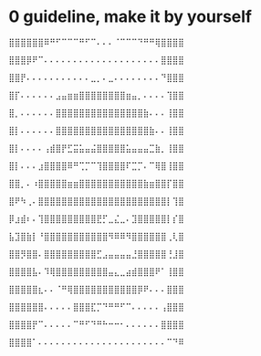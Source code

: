 # 0 guideline, make it by yourself

⣿⣿⣿⣿⣿⣿⠿⠛⠋⠉⠉⠉⠛⠋⠉⠄⠄⠄⠈⠉⠉⠉⠙⠛⠛⢿⣿⣿⣿⣿

⣿⣿⣿⡿⠟⠉⠄⠄⠄⠄⠄⠄⠄⠄⠄⠄⠄⠄⠄⠄⠄⠄⠄⠄⠄⠄⣿⣿⣿⣿

⣿⣿⡟⠄⠄⠄⠄⠄⠄⠄⠄⠄⠄⠄⣀⡀⠄⣀⠄⠄⠄⠄⠄⠄⠄⠄⠙⣿⣿⣿

⣿⡏⠄⠄⠄⠄⠄⠄⣠⣤⣶⣶⣿⣿⣿⣿⣿⣿⣿⣿⣶⣤⡀⠄⠄⠄⠄⢹⣿⣿

⣿⡀⠄⠄⠄⠄⠄⠄⣿⣿⣿⣿⣿⣿⣿⣿⣿⣿⣿⣿⣿⣿⣿⣷⠄⠄⠄⢸⣿⣿

⣿⡇⠄⠄⠄⠄⠄⠄⣿⣿⣿⣿⣿⣿⣿⣿⣿⣿⣿⣿⣿⣿⣿⣿⣷⠄⠄⢸⣿⣿

⣿⡇⠄⠄⠄⠄⢠⣾⣿⡟⣋⣭⣥⣤⣬⣿⣿⣿⣿⣿⣥⣤⣤⣤⣉⣷⡀⢸⣿⣿

⣿⡇⠄⠄⠄⣰⣿⣿⣿⣿⠿⠛⢉⡉⠉⢹⣿⣿⣿⣿⠏⣉⡉⠄⠉⢿⣿⢸⣿⣿

⣿⣿⡀⠄⠰⣿⣿⣿⣿⣿⣶⣶⣿⣿⣿⣿⣿⣿⣿⣿⣿⣿⣿⣷⣶⣿⣿⡏⣿⣿

⣿⠟⠳⢀⠄⣿⣿⣿⣿⣿⣿⣿⣿⣿⣿⣿⣿⣿⣿⣿⣿⣿⣿⣿⣿⣿⣿⡇⢹⣿

⡿⣰⣾⠆⠄⢹⣿⣿⣿⣿⣿⣿⣿⣿⣿⣟⡋⣀⣌⣀⠄⣹⣿⣿⣿⣿⣿⡇⡎⣿

⣧⣹⣿⣷⡇⠘⣿⣿⣿⣿⣿⣿⣿⣿⣿⣿⣿⠻⠿⠿⠻⣿⣿⣿⣿⣿⣿⢀⢇⣿

⣿⣿⡻⣿⣿⠄⣿⣿⣿⣿⣿⣿⣿⣿⣿⣋⣠⣤⣤⣤⣤⣘⣿⣿⣿⣿⣿⢘⣸⣿

⣿⣿⣿⣿⣧⠄⠹⢿⣿⣿⣿⣿⣿⣿⣿⣿⣿⣤⣄⣀⣴⣾⣿⣿⣿⠟⠁⢸⣿⣿

⣿⣿⣿⣿⣿⣆⠄⠄⠈⠛⢿⣿⣿⣿⣿⣿⣿⣿⣿⣿⣿⣿⡿⠟⠄⠄⠄⣿⣿⣿

⣿⣿⣿⣿⣿⣿⠄⠄⠄⠄⠄⣿⣿⣿⣏⡉⠙⠛⠛⠋⠉⠄⠄⠄⠄⠄⢠⣿⣿⣿

⣿⣿⣿⣿⡟⠉⠄⠄⠄⠄⠄⠉⠛⠋⠙⠛⠓⠒⠒⠂⠄⠄⠄⠄⠄⠄⣿⣿⣿⣿

⣿⣿⣿⣿⠁⠄⠄⠄⠄⠄⠄⠄⠄⠄⠄⠄⠄⠄⠄⠄⠄⠄⠄⠄⠄⠄⠄⠉⠙⠿
